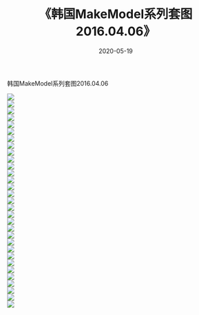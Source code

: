 ﻿---
layout: post
title:  《韩国MakeModel系列套图2016.04.06》
date:   2020-05-19
img: http://imgx.orgx.ga/漏D/网络美图/2020/韩国MakeModel系列套图2016.04.06/000.jpg
categories: [美女, 清纯, 唯美]
---

韩国MakeModel系列套图2016.04.06

  ![](http://imgx.orgx.ga/漏D/网络美图/2020/韩国MakeModel系列套图2016.04.06/001.jpg) <br> ![](http://imgx.orgx.ga/漏D/网络美图/2020/韩国MakeModel系列套图2016.04.06/002.jpg) <br> ![](http://imgx.orgx.ga/漏D/网络美图/2020/韩国MakeModel系列套图2016.04.06/003.jpg) <br> ![](http://imgx.orgx.ga/漏D/网络美图/2020/韩国MakeModel系列套图2016.04.06/004.jpg) <br> ![](http://imgx.orgx.ga/漏D/网络美图/2020/韩国MakeModel系列套图2016.04.06/005.jpg) <br> ![](http://imgx.orgx.ga/漏D/网络美图/2020/韩国MakeModel系列套图2016.04.06/006.jpg) <br> ![](http://imgx.orgx.ga/漏D/网络美图/2020/韩国MakeModel系列套图2016.04.06/007.jpg) <br> ![](http://imgx.orgx.ga/漏D/网络美图/2020/韩国MakeModel系列套图2016.04.06/008.jpg) <br> ![](http://imgx.orgx.ga/漏D/网络美图/2020/韩国MakeModel系列套图2016.04.06/009.jpg) <br> ![](http://imgx.orgx.ga/漏D/网络美图/2020/韩国MakeModel系列套图2016.04.06/010.jpg) <br> ![](http://imgx.orgx.ga/漏D/网络美图/2020/韩国MakeModel系列套图2016.04.06/011.jpg) <br> ![](http://imgx.orgx.ga/漏D/网络美图/2020/韩国MakeModel系列套图2016.04.06/012.jpg) <br> ![](http://imgx.orgx.ga/漏D/网络美图/2020/韩国MakeModel系列套图2016.04.06/013.jpg) <br> ![](http://imgx.orgx.ga/漏D/网络美图/2020/韩国MakeModel系列套图2016.04.06/014.jpg) <br> ![](http://imgx.orgx.ga/漏D/网络美图/2020/韩国MakeModel系列套图2016.04.06/015.jpg) <br> ![](http://imgx.orgx.ga/漏D/网络美图/2020/韩国MakeModel系列套图2016.04.06/016.jpg) <br> ![](http://imgx.orgx.ga/漏D/网络美图/2020/韩国MakeModel系列套图2016.04.06/017.jpg) <br> ![](http://imgx.orgx.ga/漏D/网络美图/2020/韩国MakeModel系列套图2016.04.06/018.jpg) <br> ![](http://imgx.orgx.ga/漏D/网络美图/2020/韩国MakeModel系列套图2016.04.06/019.jpg) <br> ![](http://imgx.orgx.ga/漏D/网络美图/2020/韩国MakeModel系列套图2016.04.06/020.jpg) <br> ![](http://imgx.orgx.ga/漏D/网络美图/2020/韩国MakeModel系列套图2016.04.06/021.jpg) <br> ![](http://imgx.orgx.ga/漏D/网络美图/2020/韩国MakeModel系列套图2016.04.06/022.jpg) <br> ![](http://imgx.orgx.ga/漏D/网络美图/2020/韩国MakeModel系列套图2016.04.06/023.jpg) <br> ![](http://imgx.orgx.ga/漏D/网络美图/2020/韩国MakeModel系列套图2016.04.06/024.jpg) <br> ![](http://imgx.orgx.ga/漏D/网络美图/2020/韩国MakeModel系列套图2016.04.06/025.jpg) <br> ![](http://imgx.orgx.ga/漏D/网络美图/2020/韩国MakeModel系列套图2016.04.06/026.jpg) <br> ![](http://imgx.orgx.ga/漏D/网络美图/2020/韩国MakeModel系列套图2016.04.06/027.jpg) <br> ![](http://imgx.orgx.ga/漏D/网络美图/2020/韩国MakeModel系列套图2016.04.06/028.jpg) <br> ![](http://imgx.orgx.ga/漏D/网络美图/2020/韩国MakeModel系列套图2016.04.06/029.jpg) <br> ![](http://imgx.orgx.ga/漏D/网络美图/2020/韩国MakeModel系列套图2016.04.06/030.jpg) <br> ![](http://imgx.orgx.ga/漏D/网络美图/2020/韩国MakeModel系列套图2016.04.06/031.jpg) <br>